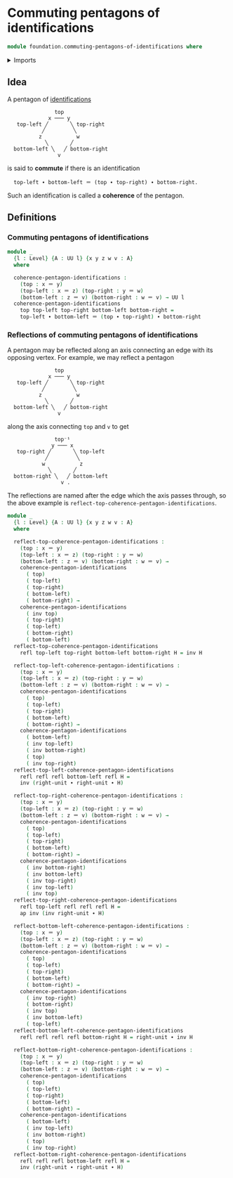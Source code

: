 # Commuting pentagons of identifications

```agda
module foundation.commuting-pentagons-of-identifications where
```

<details><summary>Imports</summary>

```agda
open import foundation.action-on-identifications-functions
open import foundation.universe-levels

open import foundation-core.identity-types
```

</details>

## Idea

A pentagon of [identifications](foundation-core.identity-types.md)

```text
               top
             x ─── y
   top-left ╱       ╲ top-right
           ╱         ╲
          z           w
            ╲       ╱
  bottom-left ╲   ╱ bottom-right
                v
```

is said to **commute** if there is an identification

```text
  top-left ∙ bottom-left ＝ (top ∙ top-right) ∙ bottom-right.
```

Such an identification is called a **coherence** of the pentagon.

## Definitions

### Commuting pentagons of identifications

```agda
module _
  {l : Level} {A : UU l} {x y z w v : A}
  where

  coherence-pentagon-identifications :
    (top : x ＝ y)
    (top-left : x ＝ z) (top-right : y ＝ w)
    (bottom-left : z ＝ v) (bottom-right : w ＝ v) → UU l
  coherence-pentagon-identifications
    top top-left top-right bottom-left bottom-right =
    top-left ∙ bottom-left ＝ (top ∙ top-right) ∙ bottom-right
```

### Reflections of commuting pentagons of identifications

A pentagon may be reflected along an axis connecting an edge with its opposing
vertex. For example, we may reflect a pentagon

```text
               top
             x ─── y
   top-left ╱       ╲ top-right
           ╱         ╲
          z           w
            ╲       ╱
  bottom-left ╲   ╱ bottom-right
                v
```

along the axis connecting `top` and `v` to get

```text
               top⁻¹
              y ─── x
   top-right ╱       ╲ top-left
            ╱         ╲
           w           z
             ╲       ╱
  bottom-right ╲   ╱ bottom-left
                 v .
```

The reflections are named after the edge which the axis passes through, so the
above example is `reflect-top-coherence-pentagon-identifications`.

```agda
module _
  {l : Level} {A : UU l} {x y z w v : A}
  where

  reflect-top-coherence-pentagon-identifications :
    (top : x ＝ y)
    (top-left : x ＝ z) (top-right : y ＝ w)
    (bottom-left : z ＝ v) (bottom-right : w ＝ v) →
    coherence-pentagon-identifications
      ( top)
      ( top-left)
      ( top-right)
      ( bottom-left)
      ( bottom-right) →
    coherence-pentagon-identifications
      ( inv top)
      ( top-right)
      ( top-left)
      ( bottom-right)
      ( bottom-left)
  reflect-top-coherence-pentagon-identifications
    refl top-left top-right bottom-left bottom-right H = inv H

  reflect-top-left-coherence-pentagon-identifications :
    (top : x ＝ y)
    (top-left : x ＝ z) (top-right : y ＝ w)
    (bottom-left : z ＝ v) (bottom-right : w ＝ v) →
    coherence-pentagon-identifications
      ( top)
      ( top-left)
      ( top-right)
      ( bottom-left)
      ( bottom-right) →
    coherence-pentagon-identifications
      ( bottom-left)
      ( inv top-left)
      ( inv bottom-right)
      ( top)
      ( inv top-right)
  reflect-top-left-coherence-pentagon-identifications
    refl refl refl bottom-left refl H =
    inv (right-unit ∙ right-unit ∙ H)

  reflect-top-right-coherence-pentagon-identifications :
    (top : x ＝ y)
    (top-left : x ＝ z) (top-right : y ＝ w)
    (bottom-left : z ＝ v) (bottom-right : w ＝ v) →
    coherence-pentagon-identifications
      ( top)
      ( top-left)
      ( top-right)
      ( bottom-left)
      ( bottom-right) →
    coherence-pentagon-identifications
      ( inv bottom-right)
      ( inv bottom-left)
      ( inv top-right)
      ( inv top-left)
      ( inv top)
  reflect-top-right-coherence-pentagon-identifications
    refl top-left refl refl refl H =
    ap inv (inv right-unit ∙ H)

  reflect-bottom-left-coherence-pentagon-identifications :
    (top : x ＝ y)
    (top-left : x ＝ z) (top-right : y ＝ w)
    (bottom-left : z ＝ v) (bottom-right : w ＝ v) →
    coherence-pentagon-identifications
      ( top)
      ( top-left)
      ( top-right)
      ( bottom-left)
      ( bottom-right) →
    coherence-pentagon-identifications
      ( inv top-right)
      ( bottom-right)
      ( inv top)
      ( inv bottom-left)
      ( top-left)
  reflect-bottom-left-coherence-pentagon-identifications
    refl refl refl refl bottom-right H = right-unit ∙ inv H

  reflect-bottom-right-coherence-pentagon-identifications :
    (top : x ＝ y)
    (top-left : x ＝ z) (top-right : y ＝ w)
    (bottom-left : z ＝ v) (bottom-right : w ＝ v) →
    coherence-pentagon-identifications
      ( top)
      ( top-left)
      ( top-right)
      ( bottom-left)
      ( bottom-right) →
    coherence-pentagon-identifications
      ( bottom-left)
      ( inv top-left)
      ( inv bottom-right)
      ( top)
      ( inv top-right)
  reflect-bottom-right-coherence-pentagon-identifications
    refl refl refl bottom-left refl H =
    inv (right-unit ∙ right-unit ∙ H)
```
